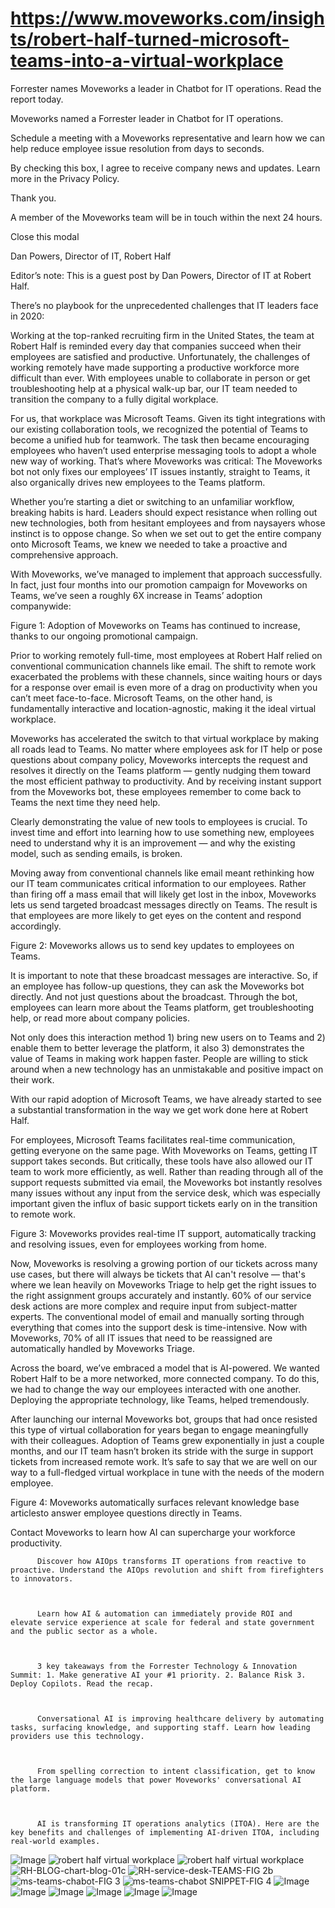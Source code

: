 # https://www.moveworks.com/insights/robert-half-turned-microsoft-teams-into-a-virtual-workplace

Forrester names Moveworks a leader in Chatbot for IT operations. Read the report today.

Moveworks named a Forrester leader in Chatbot for IT operations. 

Schedule a meeting with a Moveworks representative and learn how we can help reduce employee issue resolution from days to seconds.

By checking this box, I agree to receive company news and updates. Learn more in the Privacy Policy.

Thank you.

A member of the Moveworks team will be in touch within the next 24 hours.



  Close this modal
  



Dan Powers, Director of IT, Robert Half


Editor’s note: This is a guest post by Dan Powers, Director of IT at Robert Half.

There’s no playbook for the unprecedented challenges that IT leaders face in 2020:

Working at the top-ranked recruiting firm in the United States, the team at Robert Half is reminded every day that companies succeed when their employees are satisfied and productive. Unfortunately, the challenges of working remotely have made supporting a productive workforce more difficult than ever. With employees unable to collaborate in person or get troubleshooting help at a physical walk-up bar, our IT team needed to transition the company to a fully digital workplace.

For us, that workplace was Microsoft Teams. Given its tight integrations with our existing collaboration tools, we recognized the potential of Teams to become a unified hub for teamwork. The task then became encouraging employees who haven’t used enterprise messaging tools to adopt a whole new way of working. That’s where Moveworks was critical: The Moveworks bot not only fixes our employees’ IT issues instantly, straight to Teams, it also organically drives new employees to the Teams platform.

Whether you’re starting a diet or switching to an unfamiliar workflow, breaking habits is hard. Leaders should expect resistance when rolling out new technologies, both from hesitant employees and from naysayers whose instinct is to oppose change. So when we set out to get the entire company onto Microsoft Teams, we knew we needed to take a proactive and comprehensive approach.

With Moveworks, we’ve managed to implement that approach successfully. In fact, just four months into our promotion campaign for Moveworks on Teams, we’ve seen a roughly 6X increase in Teams’ adoption companywide:

Figure 1: Adoption of Moveworks on Teams has continued to increase, thanks to our ongoing promotional campaign.

Prior to working remotely full-time, most employees at Robert Half relied on conventional communication channels like email. The shift to remote work exacerbated the problems with these channels, since waiting hours or days for a response over email is even more of a drag on productivity when you can’t meet face-to-face. Microsoft Teams, on the other hand, is fundamentally interactive and location-agnostic, making it the ideal virtual workplace.

Moveworks has accelerated the switch to that virtual workplace by making all roads lead to Teams. No matter where employees ask for IT help or pose questions about company policy, Moveworks intercepts the request and resolves it directly on the Teams platform — gently nudging them toward the most efficient pathway to productivity. And by receiving instant support from the Moveworks bot, these employees remember to come back to Teams the next time they need help.

Clearly demonstrating the value of new tools to employees is crucial. To invest time and effort into learning how to use something new, employees need to understand why it is an improvement — and why the existing model, such as sending emails, is broken.

Moving away from conventional channels like email meant rethinking how our IT team communicates critical information to our employees. Rather than firing off a mass email that will likely get lost in the inbox, Moveworks lets us send targeted broadcast messages directly on Teams. The result is that employees are more likely to get eyes on the content and respond accordingly.

Figure 2: Moveworks allows us to send key updates to employees on Teams.

It is important to note that these broadcast messages are interactive. So, if an employee has follow-up questions, they can ask the Moveworks bot directly. And not just questions about the broadcast. Through the bot, employees can learn more about the Teams platform, get troubleshooting help, or read more about company policies.

Not only does this interaction method 1) bring new users on to Teams and 2) enable them to better leverage the platform, it also 3) demonstrates the value of Teams in making work happen faster. People are willing to stick around when a new technology has an unmistakable and positive impact on their work.

With our rapid adoption of Microsoft Teams, we have already started to see a substantial transformation in the way we get work done here at Robert Half.

For employees, Microsoft Teams facilitates real-time communication, getting everyone on the same page. With Moveworks on Teams, getting IT support takes seconds. But critically, these tools have also allowed our IT team to work more efficiently, as well. Rather than reading through all of the support requests submitted via email, the Moveworks bot instantly resolves many issues without any input from the service desk, which was especially important given the influx of basic support tickets early on in the transition to remote work.

Figure 3: Moveworks provides real-time IT support, automatically tracking and resolving issues, even for employees working from home. 

Now, Moveworks is resolving a growing portion of our tickets across many use cases, but there will always be tickets that AI can't resolve — that's where we lean heavily on Moveworks Triage to help get the right issues to the right assignment groups accurately and instantly. 60% of our service desk actions are more complex and require input from subject-matter experts. The conventional model of email and manually sorting through everything that comes into the support desk is time-intensive. Now with Moveworks, 70% of all IT issues that need to be reassigned are automatically handled by Moveworks Triage.

Across the board, we’ve embraced a model that is AI-powered. We wanted Robert Half to be a more networked, more connected company. To do this, we had to change the way our employees interacted with one another. Deploying the appropriate technology, like Teams, helped tremendously.

After launching our internal Moveworks bot, groups that had once resisted this type of virtual collaboration for years began to engage meaningfully with their colleagues. Adoption of Teams grew exponentially in just a couple months, and our IT team hasn’t broken its stride with the surge in support tickets from increased remote work. It’s safe to say that we are well on our way to a full-fledged virtual workplace in tune with the needs of the modern employee.

Figure 4: Moveworks automatically surfaces relevant knowledge base articlesto answer employee questions directly in Teams. 

Contact  Moveworks to learn how AI can supercharge your workforce productivity.


          Discover how AIOps transforms IT operations from reactive to proactive. Understand the AIOps revolution and shift from firefighters to innovators.
        


          Learn how AI & automation can immediately provide ROI and elevate service experience at scale for federal and state government and the public sector as a whole.
        


          3 key takeaways from the Forrester Technology & Innovation Summit: 1. Make generative AI your #1 priority. 2. Balance Risk 3. Deploy Copilots. Read the recap.
        


          Conversational AI is improving healthcare delivery by automating tasks, surfacing knowledge, and supporting staff. Learn how leading providers use this technology.
        


          From spelling correction to intent classification, get to know the large language models that power Moveworks' conversational AI platform.
        


          AI is transforming IT operations analytics (ITOA). Here are the key benefits and challenges of implementing AI-driven ITOA, including real-world examples.
        



![Image](https://www.moveworks.com/hubfs/img/site/qr-demo.png)
![robert half virtual workplace](https://www.moveworks.com/hubfs/mw-RHServiceDesk-ai-chatbot-visuals-03.jpg)
![robert half virtual workplace](https://www.moveworks.com/hubfs/mw-RHServiceDesk-ai-chatbot-visuals-03.jpg)
![RH-BLOG-chart-blog-01c](https://www.moveworks.com/hs-fs/hubfs/RH-BLOG-chart-blog-01c.png?width=680&name=RH-BLOG-chart-blog-01c.png)
![RH-service-desk-TEAMS-FIG 2b](https://www.moveworks.com/hs-fs/hubfs/RH-service-desk-TEAMS-FIG%202b.png?width=680&name=RH-service-desk-TEAMS-FIG%202b.png)
![ms-teams-chabot-FIG 3](https://www.moveworks.com/hs-fs/hubfs/ms-teams-chabot-FIG%203.png?width=600&name=ms-teams-chabot-FIG%203.png)
![ms-teams-chabot SNIPPET-FIG 4](https://www.moveworks.com/hs-fs/hubfs/ms-teams-chabot%20SNIPPET-FIG%204.png?width=600&name=ms-teams-chabot%20SNIPPET-FIG%204.png)
![Image](https://www.moveworks.com/hs-fs/hubfs/AIOps-featured-image.png?length=50&name=AIOps-featured-image.png)
![Image](https://www.moveworks.com/hs-fs/hubfs/Public-Sector-Convo-AI.png?length=50&name=Public-Sector-Convo-AI.png)
![Image](https://www.moveworks.com/hs-fs/hubfs/Forrester%20T%26I%20%281%29.png?length=50&name=Forrester%20T&I%20%281%29.png)
![Image](https://www.moveworks.com/hs-fs/hubfs/healthcare-test.png?length=50&name=healthcare-test.png)
![Image](https://www.moveworks.com/hs-fs/hubfs/Moveworks_LLM_Feature.png?length=50&name=Moveworks_LLM_Feature.png)
![Image](https://www.moveworks.com/hs-fs/hubfs/ITOA_feature.png?length=50&name=ITOA_feature.png)

